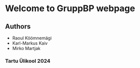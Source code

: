 # Welcome to GruppBP webpage

## Authors
- Raoul Köömnemägi
- Karl-Markus Kaiv
- Mirko Martjak

### Tartu Ülikool 2024
